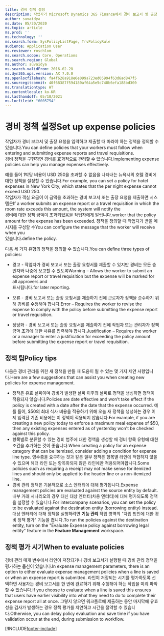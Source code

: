 ```yaml
---
title: 경비 정책 설정
description: 작업자가 Microsoft Dynamics 365 Finance에서 경비 보고서 및 출장 요청을 입력하고 제출할 때 따라야 하는 경비 정책을 설정할 수 있습니다.
author: suvaidya
ms.date: 05/20/2020
ms.topic: article
ms.prod: ''
ms.technology: ''
ms.search.form: SysPolicyListPage, TrvPolicyRule
audience: Application User
ms.reviewer: roschlom
ms.search.scope: Core, Operations
ms.search.region: Global
ms.author: suvaidya
ms.search.validFrom: 2016-02-28
ms.dyn365.ops.version: AX 7.0.0
ms.openlocfilehash: fa4f628a918e6e099a723ed05994f63d6ad847f5
ms.sourcegitcommit: 40f68387f594180af64a5e5c748b6efa188bd300
ms.translationtype: HT
ms.contentlocale: ko-KR
ms.lasthandoff: 05/10/2021
ms.locfileid: "6005754"
---
```

# <a name="set-up-expense-policies"></a><span data-ttu-id="1671e-103">경비 정책 설정</span><span class="sxs-lookup"><span data-stu-id="1671e-103">Set up expense policies</span></span>

<span data-ttu-id="1671e-104">작업자가 경비 보고서 및 출장 요청을 입력하고 제출할 때 따라야 하는 정책을 정의할 수 있습니다.</span><span class="sxs-lookup"><span data-stu-id="1671e-104">You can define policies that your workers must follow when entering and submitting expense reports and travel requisitions.</span></span>         
<span data-ttu-id="1671e-105">경비 정책을 구현하면 경비를 효과적으로 관리할 수 있습니다.</span><span class="sxs-lookup"><span data-stu-id="1671e-105">Implementing expense policies can help you manage expenses effectively.</span></span>         

<span data-ttu-id="1671e-106">예를 들어 1박당 비용이 USD 250을 초과할 수 없음을 나타내는 뉴욕시의 호텔 경비에 대한 정책을 설정할 수 있습니다.</span><span class="sxs-lookup"><span data-stu-id="1671e-106">For example, you can set a policy for hotel expenses in New York City, which states that the per night expense cannot exceed USD 250.</span></span>       
<span data-ttu-id="1671e-107">작업자가 객실 요금이 이 금액을 초과하는 경비 보고서 또는 출장 요청을 제출하면 시스템은</span><span class="sxs-lookup"><span data-stu-id="1671e-107">If a worker submits an expense report or a travel requisition in which the room rate exceeds this amount, the system will notify the</span></span>        
<span data-ttu-id="1671e-108">경비에 대한 정책 금액이 초과되었음을 작업자에게 알립니다.</span><span class="sxs-lookup"><span data-stu-id="1671e-108">worker that the policy amount for the expense has been exceeded.</span></span> <span data-ttu-id="1671e-109">정책을 정의할 때 작업자가 받을 메시지를 구성할 수</span><span class="sxs-lookup"><span data-stu-id="1671e-109">You can configure the message that the worker will receive when you</span></span>        
<span data-ttu-id="1671e-110">있습니다.</span><span class="sxs-lookup"><span data-stu-id="1671e-110">define the policy.</span></span>      
        
<span data-ttu-id="1671e-111">다음 세 가지 유형의 정책을 정의할 수 있습니다.</span><span class="sxs-lookup"><span data-stu-id="1671e-111">You can define three types of policies:</span></span>         
        
- <span data-ttu-id="1671e-112">경고 - 작업자가 경비 보고서 또는 출장 요청서를 제출할 수 있지만 경비는 모든 승인자와 나중에 보고할 수 있도록</span><span class="sxs-lookup"><span data-stu-id="1671e-112">Warning – Allows the worker to submit an expense report or travel requisition but the expense will be marked for all approvers and</span></span>        
  <span data-ttu-id="1671e-113">표시됩니다.</span><span class="sxs-lookup"><span data-stu-id="1671e-113">for later reporting.</span></span>        

- <span data-ttu-id="1671e-114">오류 - 경비 보고서 또는 출장 요청서를 제출하기 전에 근로자가 정책을 준수하기 위해 경비를 수정해야 합니다.</span><span class="sxs-lookup"><span data-stu-id="1671e-114">Error – Requires the worker to revise the expense to comply with the policy before submitting the expense report or travel requisition.</span></span>       
 
 - <span data-ttu-id="1671e-115">정당화 - 경비 보고서 또는 출장 요청서를 제출하기 전에 작업자 또는 관리자가 정책 금액 초과에 대한 사유를 입력해야 합니다.</span><span class="sxs-lookup"><span data-stu-id="1671e-115">Justification – Requires the worker or a manager to enter a justification for exceeding the policy amount before submitting the expense report or travel requisition.</span></span>        

## <a name="policy-tips"></a><span data-ttu-id="1671e-116">정책 팁</span><span class="sxs-lookup"><span data-stu-id="1671e-116">Policy tips</span></span>
<span data-ttu-id="1671e-117">다음은 경비 관리를 위한 새 정책을 만들 때 도움이 될 수 있는 몇 가지 제안 사항입니다.</span><span class="sxs-lookup"><span data-stu-id="1671e-117">Here are a few suggestions that can assist you when creating new policies for expense management.</span></span> 
* <span data-ttu-id="1671e-118">정책은 유효 날짜이며 경비가 발생한 날짜 이후의 날짜로 정책을 생성하면 정책이 적용되지 않습니다.</span><span class="sxs-lookup"><span data-stu-id="1671e-118">Policies are date effective and won't take effect if the policy is created with a date after the date that the expense occurred.</span></span> <span data-ttu-id="1671e-119">예를 들어, $50의 최대 식사 비용을 적용하기 위해 오늘 새 정책을 생성하는 경우 어제 입력된 기존 비용에는 이 정책이 적용되지 않습니다.</span><span class="sxs-lookup"><span data-stu-id="1671e-119">For example, if you are creating a new policy today to enforce a maximum meal expense of $50, then any existing expenses entered as of yesterday won't be checked against this policy.</span></span>
* <span data-ttu-id="1671e-120">항목별로 분류할 수 있는 경비 범주에 대한 정책을 생성할 때 경비 항목 유형에 대한 조건을 추가하는 것이 좋습니다.</span><span class="sxs-lookup"><span data-stu-id="1671e-120">When creating a policy for an expense category that can be itemized, consider adding a condition for expense line type.</span></span> <span data-ttu-id="1671e-121">영수증을 요구하는 것과 같은 일부 정책은 항목별 라인에 적합하지 않을 수 있으며 헤더 라인 또는 항목화되지 않은 라인에만 적용되어야합니다.</span><span class="sxs-lookup"><span data-stu-id="1671e-121">Some policies such as requiring a receipt may not make sense for itemized lines and should only be applied to the header line or a non-itemized line.</span></span> 
* <span data-ttu-id="1671e-122">경비 관리 정책은 기본적으로 소스 엔터티에 대해 평가됩니다.</span><span class="sxs-lookup"><span data-stu-id="1671e-122">Expense management policies are evaluated against the source entity by default.</span></span> <span data-ttu-id="1671e-123">내부 거래 시나리오의 경우 대신 대상 엔터티(차용 엔터티)에 대해 평가되도록 정책을 설정할 수 있습니다.</span><span class="sxs-lookup"><span data-stu-id="1671e-123">For intercompany scenarios, you can set the policy to be evaluated against the destination entity (borrowing entity) instead.</span></span> <span data-ttu-id="1671e-124">대상 엔터티에 대해 정책을 실행하려면 **기능 관리** 작업 영역의 "차입 법인에 대한 경비 정책 평가" 기능을 켭니다.</span><span class="sxs-lookup"><span data-stu-id="1671e-124">To run the policies against the destination entity, turn on the "Evaluate Expense policy against borrowing legal entity" feature in the **Feature Management** workspace.</span></span>

## <a name="when-to-evaluate-policies"></a><span data-ttu-id="1671e-125">정책 평가 시기</span><span class="sxs-lookup"><span data-stu-id="1671e-125">When to evaluate policies</span></span>

<span data-ttu-id="1671e-126">경비 관리 매개 변수에서 라인이 저장되거나 경비 보고서가 실행될 때 경비 관리 정책을 평가하는 옵션이 있습니다.</span><span class="sxs-lookup"><span data-stu-id="1671e-126">In expense management parameters, there is an option to either evaluate expense management policies when a line is saved or when an expense report is submitted.</span></span> <span data-ttu-id="1671e-127">라인이 저장되는 시기를 평가하도록 선택하면 사용자는 경비 보고서를 한 번에 완료하기 위해 수행해야 하는 작업을 미리 파악할 수 있습니다.</span><span class="sxs-lookup"><span data-stu-id="1671e-127">If you choose to evaluate when a line is saved this ensures that users have earlier visibility into what they need to do to complete their expense report all at once.</span></span> <span data-ttu-id="1671e-128">그렇지 않으면 워크플로에 제출하는 동안 마지막에 유효성을 검사가 발생하는 경우 정책 평가를 지연하고 시간을 절약할 수 있습니다.</span><span class="sxs-lookup"><span data-stu-id="1671e-128">Otherwise, you can delay policy evaluation and save time if you have validation occur at the end, during submission to workflow.</span></span>


[!INCLUDE[footer-include](../includes/footer-banner.md)]